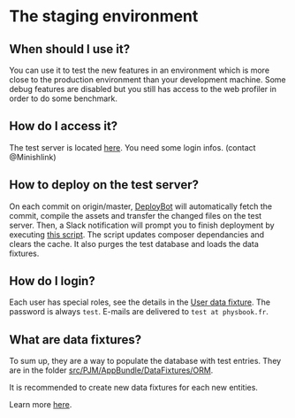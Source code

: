 # The staging environment

## When should I use it?
You can use it to test the new features in an environment which is more close to the production environment than your development machine. Some debug features are disabled but you still has access to the web profiler in order to do some benchmark.

## How do I access it?
The test server is located [here](http://test.physbook.fr). You need some login infos. (contact @Minishlink)

## How to deploy on the test server?
On each commit on origin/master, [DeployBot](http://deploybot.com/) will automatically fetch the commit, compile the assets and transfer the changed files on the test server. Then, a Slack notification will prompt you to finish deployment by executing [this script](http://test.physbook.fr/deploy.php). The script updates composer dependancies and clears the cache. It also purges the test database and loads the data fixtures.

## How do I login?
Each user has special roles, see the details in the [User data fixture](https://github.com/Minishlink/physbook/blob/master/src/PJM/AppBundle/DataFixtures/ORM/LoadUserData.php). The password is always `test`. E-mails are delivered to `test at physbook.fr`.

## What are data fixtures?
To sum up, they are a way to populate the database with test entries. They are in the folder [src/PJM/AppBundle/DataFixtures/ORM](https://github.com/Minishlink/physbook/tree/master/src/PJM/AppBundle/DataFixtures/ORM).

It is recommended to create new data fixtures for each new entities.

Learn more [here](http://symfony.com/fr/doc/current/bundles/DoctrineFixturesBundle/index.html).

